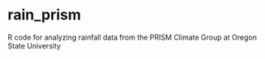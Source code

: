 rain_prism
==========

R code for analyzing rainfall data from the PRISM Climate Group at Oregon State University
